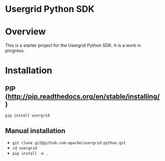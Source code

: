 # Usergrid Python SDK

# Overview
This is a starter project for the Usergrid Python SDK.  It is a work in progress.

# Installation

## PIP (http://pip.readthedocs.org/en/stable/installing/)

`pip install usergrid`

## Manual installation

- `git clone git@github.com:apache/usergrid-python.git`
- `cd usergrid`
- `pip install -e .`